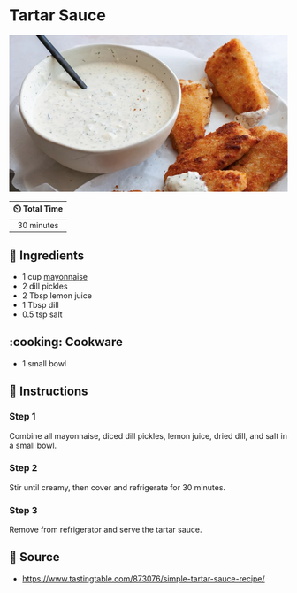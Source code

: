 # Tartar Sauce

![Tartar Sauce](../assets/images/simple-tartar-sauce.png)

| :timer_clock: Total Time |
|:-----------------------: |
| 30 minutes |

## :salt: Ingredients

- 1 cup [mayonnaise][1]
- 2 dill pickles
- 2 Tbsp lemon juice
- 1 Tbsp dill
- 0.5 tsp salt

## :cooking: Cookware

- 1 small bowl

## :pencil: Instructions

### Step 1

Combine all mayonnaise, diced dill pickles, lemon juice, dried dill, and salt in a small bowl.

### Step 2

Stir until creamy, then cover and refrigerate for 30 minutes.

### Step 3

Remove from refrigerator and serve the tartar sauce.

## :link: Source

- <https://www.tastingtable.com/873076/simple-tartar-sauce-recipe/>

[1]: <./mayonnaise.md>
